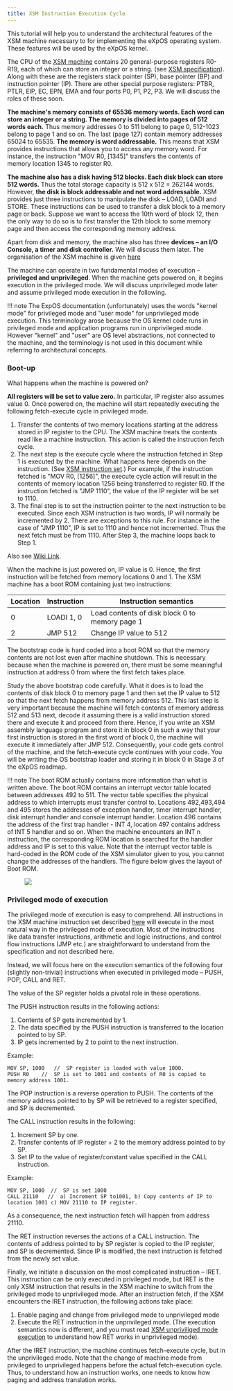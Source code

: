 ```yaml
---
title: XSM Instruction Execution Cycle
---
```


This tutorial will help you to understand the architectural features of the XSM machine
necessary to for implementing the eXpOS operating system. These features will be used by
the eXpOS kernel. 

The CPU of the <a href="../arch_spec-files/machine_organisation.html" target="_blank">XSM machine</a>
contains 20 general-purpose registers R0-R19, each of which can store an integer or a string.
(see <a href="../arch_spec.html" target="_blank">XSM specification</a>).
Along with these are the registers stack pointer (SP), base pointer (BP) and instruction
pointer (IP).  There are other special purpose registers: PTBR, PTLR, EIP, EC, EPN, EMA and
four ports P0, P1, P2, P3.    We will discuss the roles of these soon.

<b>The machine's memory consists of 65536 memory words.  Each word can store an integer or a
string.  The memory is divided into pages of 512 words each.</b> Thus memory addresses 0 to 511
belong to page 0,  512-1023 belong to page 1 and so on.  The last (page 127) contain memory
addresses 65024 to 65535. <b>The memory is word addressable.</b> This means that XSM provides
instructions that allows you to access any memory word.   For instance, the instruction
"MOV R0, [1345]" transfers the contents of memory location 1345 to register R0.

<b>The machine also has a disk having 512 blocks.  Each disk block can store 512 words.</b>
Thus the total storage capacity is 512 x 512 = 262144 words.  However, <b>the disk is block
addressable and not word addressable.</b>    XSM provides just three instructions to manipulate
the disk – LOAD, LOADI and STORE.  These instructions can be used to transfer a disk block to
a memory page or back.  Suppose we want to access the 10th word of block 12, then the only way
to do so is to first transfer the 12th block to some memory page and then access the
corresponding memory address.

Apart from disk and memory, the machine also has three <b>devices – an I/O  Console,
a timer and disk controller.</b>  We will discuss them later.  The organisation of the XSM machine
is given <a href="../arch_spec-files/machine_organisation.html" target="_blank">here</a>

The machine can operate in two fundamental modes of execution – <b>privileged and unprivileged</b>.
When the machine gets powered on, it begins execution in the privileged mode.
We will discuss unprivileged mode later and assume privileged mode execution in the following.

!!! note
    The ExpOS documentation (unfortunately) uses the words "kernel mode" for
    privileged mode and "user mode" for unprivileged mode execution.  This terminology arose
    because the OS kernel code runs in privileged mode and application programs run in unprivileged
    mode.  However "kernel" and "user" are OS level abstractions, not connected to the machine,
    and the terminology is not used in this document while referring to architectural concepts.   

### Boot-up

What happens when the machine is powered on?

**All registers will be set to value zero.** In particular, IP register also assumes value 0.
Once powered on, the machine will start repeatedly executing the following fetch-execute cycle
in privileged mode.

1. Transfer the contents of two memory locations starting at the address stored in IP register
to the CPU.  The XSM machine treats the contents read like a machine instruction.  This action
is called the instruction fetch cycle.
2. The next step is the execute cycle where the instruction fetched in Step 1 is
executed by the machine.    What happens here depends on the
instruction. (See <a href="../arch_spec-files/instruction_set.html" target="_blank">XSM instruction set</a>.)
For example, if the instruction fetched is "MOV R0, [1256]", the execute cycle action will
result in the contents of memory location 1256 being transferred to register R0.   If the
instruction fetched is "JMP 1110", the value of the IP register will be set to 1110.
3. The final step is to set the instruction pointer to the next instruction to be executed.
Since each XSM instruction is two words, IP will normally be incremented by 2.   There are
exceptions to this rule.  For instance in the case of "JMP 1110", IP is set to 1110 and hence
not incremented.  Thus the next fetch must be from 1110.    After Step 3, the machine loops
back to Step 1.

Also see <a href="https://en.wikipedia.org/wiki/Instruction_cycle" target="_blank">Wiki Link</a>.

When the machine is just powered on, IP value is 0.  Hence, the first instruction will be
fetched from memory locations 0 and 1.    The XSM machine has a boot ROM containing just two
instructions:

|Location|Instruction|Instruction semantics|
|--- |--- |--- |
|0|LOADI 1, 0|Load contents of disk block 0 to memory page 1|
|2|JMP 512|Change IP value to 512|


The bootstrap code is hard coded into a boot ROM so that the memory contents are not lost
even after machine shutdown.  This is necessary because when the machine is powered on, there
must be some meaningful instruction at address 0 from where the first fetch takes place.

Study the above bootstrap code carefully.  What it does is to load the contents of disk block
0 to memory page 1 and then set the IP value to 512 so that the next fetch happens from memory
address 512.    This last step is very important because the machine will fetch contents of
memory address 512 and 513 next, decode it assuming there is a valid instruction stored there
and execute it and proceed from there.  Hence, if you write an XSM assembly language program
and store it in block 0 in such a way that your first instruction is stored in the first word
of block 0, the machine will execute it immediately after JMP 512.  Consequently, your code
gets control of the machine, and the fetch-execute cycle continues with your code.  You will be
writing the OS bootstrap loader and storing it in block 0 in Stage 3 of the eXpOS roadmap.

!!! note 
    The boot ROM actually contains more information than what is written above.
    The boot ROM contains an interrupt vector table located between addresses 492 to 511.  The
    vector table specifies the physical address to which interrupts must transfer control to.
    Locations 492,493,494 and 495 stores the addresses of exception handler, timer interrupt
    handler, disk interrupt handler and console interrupt handler. Location 496 contains the
    address of the first trap handler - INT 4, location 497 contains address of INT 5 handler
    and so on. When the machine encounters an INT n instruction, the corresponding ROM location
    is searched for the handler address and IP is set to this value. Note that the interrupt
    vector table is hard-coded in the ROM code of the XSM simulator given to you, you cannot
    change the addresses of the handlers. The figure below gives the layout of Boot ROM.


<figure>
<img src="../img/architecture/boot.png" style="display:block;margin-left:auto;margin-right:auto">
</figure>


### Privileged mode of execution

<p>The privileged mode of execution is easy to comprehend.   All instructions in the XSM
machine instruction set described <a href="../arch_spec-files/instruction_set.html" target="_blank">here</a> 
will execute in the most natural way in the privileged mode of execution.
Most of the instructions like data transfer instructions, arithmetic and logic instructions, and control flow 
instructions (JMP etc.) are straightforward to understand from
the specification and not described here.    </p>

Instead, we will focus here on the execution semantics of the following four
(slightly non-trivial) instructions when executed in privileged mode – PUSH, POP, CALL and RET.

The value of the SP register holds a pivotal role in these operations.

The PUSH instruction results in the following actions:

1.  Contents of SP gets incremented by 1.
2.  The data specified by the PUSH instruction is transferred to the location pointed to by SP.
3.  IP gets incremented by 2 to point to the next instruction.

Example:

```
MOV SP, 1000   //  SP register is loaded with value 1000.
PUSH R0    //  SP is set to 1001 and contents of R0 is copied to memory address 1001.
```

<p>The POP instruction is a reverse operation to PUSH.
The contents of the memory address pointed to by SP will be retrieved to a register specified,
and SP is decremented. </p>

The CALL instruction results in the following:

1.  Increment SP by one.
2.  Transfer contents of IP register + 2 to the memory address pointed to by SP.
3.  Set IP to the value of register/constant value specified in the CALL instruction.

Example:
```
MOV SP, 1000  //  SP is set 1000
CALL 21110   //  a) Increment SP to1001, b) Copy contents of IP to location 1001 c) MOV 21110 to IP register.
```
As a consequence, the next instruction fetch will happen from address 21110.

The RET instruction reverses the actions of a CALL instruction.  The contents of address
pointed to by SP register is copied to the IP register, and SP is decremented.  Since IP is
modified, the next instruction is fetched from the newly set value.

Finally, we initiate a discussion on the most complicated instruction – IRET.
This instruction can be only executed in privileged mode, but IRET is the only XSM
instruction that results in the XSM machine to switch from the privileged mode to
unprivileged mode.   After an instruction fetch, if the XSM encounters the IRET
instruction, the following actions take place:

1.  Enable paging and change from privileged mode to unprivileged mode
2.  Execute the RET instruction in the unprivileged mode.  (The execution semantics now is different,
and you must read <a href="xsm_unprivileged_tutorial.html" target="_blank">XSM unpriviliged mode execution</a> to understand how RET works in unprivileged mode).


After the IRET instruction, the machine continues fetch-execute cycle, but in the
unprivileged mode.  Note that the change of machine mode from privileged to unprivileged
happens before the actual fetch-execution cycle.  Thus, to understand how an instruction
works, one needs to know how paging and address translation works.